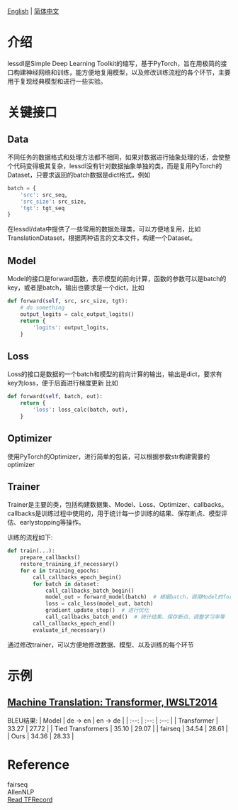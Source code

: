 
[English](README.en.md) | [简体中文](README.md)

# 介绍
lessdl是Simple Deep Learning Toolkit的缩写，基于PyTorch，旨在用极简的接口构建神经网络和训练，能方便地复用模型，以及修改训练流程的各个环节，主要用于复现经典模型和进行一些实验。


# 关键接口
## Data
不同任务的数据格式和处理方法都不相同，如果对数据进行抽象处理的话，会使整个代码变得极其复杂，lessdl没有针对数据抽象单独的类，而是复用PyTorch的Dataset，只要求返回的batch数据是dict格式，例如
```python
batch = {
    'src': src_seq,
    'src_size': src_size, 
    'tgt': tgt_seq
}
```
在lessdl/data中提供了一些常用的数据处理类，可以方便地复用，比如TranslationDataset，根据两种语言的文本文件，构建一个Dataset。


## Model
Model的接口是forward函数，表示模型的前向计算，函数的参数可以是batch的key，或者是batch，输出也要求是一个dict，比如
```python
def forward(self, src, src_size, tgt):
    # do something 
    output_logits = calc_output_logits()
    return {
        'logits': output_logits,
    }
```

## Loss
Loss的接口是数据的一个batch和模型的前向计算的输出，输出是dict，要求有key为loss，便于后面进行梯度更新 比如
```python
def forward(self, batch, out):
    return {
        'loss': loss_calc(batch, out),
    }
```

## Optimizer
使用PyTorch的Optimizer，进行简单的包装，可以根据参数str构建需要的optimizer


## Trainer
Trainer是主要的类，包括构建数据集、Model、Loss、Optimizer、callbacks。callbacks是训练过程中使用的，用于统计每一步训练的结果、保存断点、模型评估、earlystopping等操作。

训练的流程如下:
```python
def train(...):
    prepare_callbacks()
    restore_training_if_necessary()
    for e in training_epochs:
        call_callbacks_epoch_begin()
        for batch in dataset:
            call_callbacks_batch_begin()
            model_out = forward_model(batch)  # 根据batch，调用Model的forward函数
            loss = calc_loss(model_out, batch)
            gradient_update_step()  # 进行优化
            call_callbacks_batch_end()  # 统计结果、保存断点、调整学习率等
        call_callbacks_epoch_end()    
        evaluate_if_necessary()
```
通过修改trainer，可以方便地修改数据、模型、以及训练的每个环节


# 示例
## [Machine Translation: Transformer, IWSLT2014](examples/translation-iwslt14-en-de/README.md)
BLEU结果: 
| Model | de -> en | en -> de |
| :--:  |  :--:    |   :--:   |
| Transformer | 33.27 | 27.72 | 
| Tied Transformers | 35.10 | 29.07 | 
| fairseq | 34.54 | 28.61 | 
| Ours | 34.36 | 28.33 | 


# Reference
fairseq </br>
AllenNLP </br>
[Read TFRecord](https://github.com/vahidk/tfrecord/blob/master/tfrecord/reader.py)</br>
